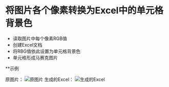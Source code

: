 # 将图片各个像素转换为Excel中的单元格背景色

 - 读取图片中每个像素RGB值
 - 创建Excel文档
 - 将RBG值依此设置为单元格背景色
 - 单元格形成马赛克图片

**示例

原图片：
![原图片][1]
生成的Excel：
![生成的Excel][2]

[1]: https://github.com/dxxzst/PictureToExcel/blob/master/images/1.jpg
[2]: https://github.com/dxxzst/PictureToExcel/blob/master/images/3.png
